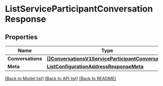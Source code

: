 # ListServiceParticipantConversationResponse

## Properties

Name | Type | Description | Notes
------------ | ------------- | ------------- | -------------
**Conversations** | [**[]ConversationsV1ServiceParticipantConversation**](ConversationsV1ServiceParticipantConversation.md) |  |[optional] 
**Meta** | [**ListConfigurationAddressResponseMeta**](ListConfigurationAddressResponseMeta.md) |  |[optional] 

[[Back to Model list]](../README.md#documentation-for-models) [[Back to API list]](../README.md#documentation-for-api-endpoints) [[Back to README]](../README.md)


